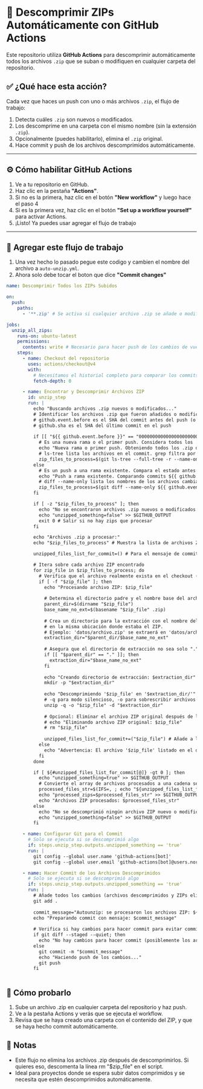 # 🚀 Descomprimir ZIPs Automáticamente con GitHub Actions

Este repositorio utiliza **GitHub Actions** para descomprimir automáticamente todos los archivos `.zip` que se suban o modifiquen en cualquier carpeta del repositorio.

## ✅ ¿Qué hace esta acción?

Cada vez que haces un push con uno o más archivos `.zip`, el flujo de trabajo:

1. Detecta cuáles `.zip` son nuevos o modificados.
2. Los descomprime en una carpeta con el mismo nombre (sin la extensión `.zip`).
3. Opcionalmente (puedes habilitarlo), elimina el `.zip` original.
4. Hace commit y push de los archivos descomprimidos automáticamente.

---

## ⚙️ Cómo habilitar GitHub Actions

1. Ve a tu repositorio en GitHub.
2. Haz clic en la pestaña **"Actions"**.
3. Si no es la primera, haz clic en el botón **"New workflow"** y luego hace el paso 4
4. Si es la primera vez, haz clic en el botón **"Set up a workflow yourself"** para activar Actions.
5. ¡Listo! Ya puedes usar agregar el flujo de trabajo

---

## 📂 Agregar este flujo de trabajo

1. Una vez hecho lo pasado pegue este codigo y cambien el nombre del archivo a  `auto-unzip.yml`.
2. Ahora solo debe tocar el boton que dice **"Commit changes"**

```yaml
name: Descomprimir Todos los ZIPs Subidos

on:
  push:
    paths:
      - '**.zip' # Se activa si cualquier archivo .zip se añade o modifica en cualquier ubicación

jobs:
  unzip_all_zips:
    runs-on: ubuntu-latest
    permissions:
      contents: write # Necesario para hacer push de los cambios de vuelta al repositorio
    steps:
      - name: Checkout del repositorio
        uses: actions/checkout@v4
        with:
          # Necesitamos el historial completo para comparar los commits del push
          fetch-depth: 0

      - name: Encontrar y Descomprimir Archivos ZIP
        id: unzip_step
        run: |
          echo "Buscando archivos .zip nuevos o modificados..."
          # Identificar los archivos .zip que fueron añadidos o modificados en este push
          # github.event.before es el SHA del commit antes del push (o ceros si es una nueva rama)
          # github.sha es el SHA del último commit en el push
          
          if [[ "${{ github.event.before }}" == "0000000000000000000000000000000000000000" ]]; then
            # Es una nueva rama o el primer push. Considera todos los .zip en el commit actual.
            echo "Nueva rama o primer push. Obteniendo todos los .zip del commit actual (${{ github.sha }})."
            # ls-tree lista los archivos en el commit. grep filtra por .zip.
            zip_files_to_process=$(git ls-tree --full-tree -r --name-only ${{ github.sha }} | grep '\.zip$' || true)
          else
            # Es un push a una rama existente. Compara el estado antes y después del push.
            echo "Push a rama existente. Comparando commits ${{ github.event.before }} y ${{ github.sha }}."
            # diff --name-only lista los nombres de los archivos cambiados. grep filtra por .zip.
            zip_files_to_process=$(git diff --name-only ${{ github.event.before }} ${{ github.sha }} | grep '\.zip$' || true)
          fi

          if [ -z "$zip_files_to_process" ]; then
            echo "No se encontraron archivos .zip nuevos o modificados para procesar en este push."
            echo "unzipped_something=false" >> $GITHUB_OUTPUT
            exit 0 # Salir si no hay zips que procesar
          fi

          echo "Archivos .zip a procesar:"
          echo "$zip_files_to_process" # Muestra la lista de archivos ZIP

          unzipped_files_list_for_commit=() # Para el mensaje de commit

          # Itera sobre cada archivo ZIP encontrado
          for zip_file in $zip_files_to_process; do
            # Verifica que el archivo realmente exista en el checkout (por si acaso)
            if [ -f "$zip_file" ]; then
              echo "Procesando archivo ZIP: $zip_file"
              
              # Determina el directorio padre y el nombre base del archivo ZIP (sin extensión)
              parent_dir=$(dirname "$zip_file")
              base_name_no_ext=$(basename "$zip_file" .zip)
              
              # Crea un directorio para la extracción con el nombre del ZIP (sin .zip)
              # en la misma ubicación donde estaba el ZIP.
              # Ejemplo: 'datos/archivo.zip' se extraerá en 'datos/archivo/'
              extraction_dir="$parent_dir/$base_name_no_ext"
              
              # Asegura que el directorio de extracción no sea solo "." si el zip está en la raíz
              if [[ "$parent_dir" == "." ]]; then
                extraction_dir="$base_name_no_ext"
              fi
              
              echo "Creando directorio de extracción: $extraction_dir"
              mkdir -p "$extraction_dir"
              
              echo "Descomprimiendo '$zip_file' en '$extraction_dir/'"
              # -q para modo silencioso, -o para sobrescribir archivos existentes sin preguntar
              unzip -q -o "$zip_file" -d "$extraction_dir"
              
              # Opcional: Eliminar el archivo ZIP original después de la descompresión
              # echo "Eliminando archivo ZIP original: $zip_file"
              # rm "$zip_file"
              
              unzipped_files_list_for_commit+=("$zip_file") # Añade a la lista para el mensaje de commit
            else
              echo "Advertencia: El archivo '$zip_file' listado en el diff no se encontró. Omitiendo."
            fi
          done

          if [ ${#unzipped_files_list_for_commit[@]} -gt 0 ]; then
            echo "unzipped_something=true" >> $GITHUB_OUTPUT
            # Convierte el array de archivos procesados a una cadena separada por comas
            processed_files_str=$(IFS=, ; echo "${unzipped_files_list_for_commit[*]}")
            echo "processed_zips=$processed_files_str" >> $GITHUB_OUTPUT
            echo "Archivos ZIP procesados: $processed_files_str"
          else
            echo "No se descomprimió ningún archivo ZIP nuevo o modificado."
            echo "unzipped_something=false" >> $GITHUB_OUTPUT
          fi

      - name: Configurar Git para el Commit
        # Solo se ejecuta si se descomprimió algo
        if: steps.unzip_step.outputs.unzipped_something == 'true'
        run: |
          git config --global user.name 'github-actions[bot]'
          git config --global user.email 'github-actions[bot]@users.noreply.github.com'

      - name: Hacer Commit de los Archivos Descomprimidos
        # Solo se ejecuta si se descomprimió algo
        if: steps.unzip_step.outputs.unzipped_something == 'true'
        run: |
          # Añade todos los cambios (archivos descomprimidos y ZIPs eliminados si se usa 'rm')
          git add .
          
          commit_message="Autounzip: se procesaron los archivos ZIP: ${{ steps.unzip_step.outputs.processed_zips }}"
          echo "Preparando commit con mensaje: $commit_message"
          
          # Verifica si hay cambios para hacer commit para evitar commits vacíos
          if git diff --staged --quiet; then
            echo "No hay cambios para hacer commit (posiblemente los archivos ya estaban extraídos y no hubo cambios)."
          else
            git commit -m "$commit_message"
            echo "Haciendo push de los cambios..."
            git push
          fi



```

## 🧪 Cómo probarlo
1. Sube un archivo .zip en cualquier carpeta del repositorio y haz push.
2. Ve a la pestaña Actions y verás que se ejecuta el workflow.
3. Revisa que se haya creado una carpeta con el contenido del ZIP, y que se haya hecho commit automáticamente.

## 📝 Notas
* Este flujo no elimina los archivos .zip después de descomprimirlos. Si quieres eso, descomenta la línea rm "$zip_file" en el script.
* Ideal para proyectos donde se espera subir datos comprimidos y se necesita que estén descomprimidos automáticamente.
